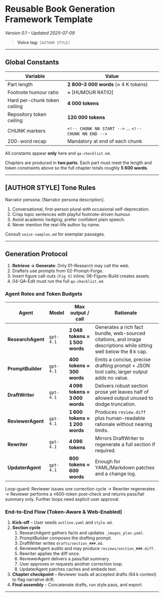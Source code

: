 # Reusable Book Generation Framework Template

*Version 0.1 – Updated 2025-07-09*

> **Voice tag:** `[AUTHOR STYLE]`

---

## Global Constants
| Variable | Value |
|----------|-------|
| Part length | **2 800–3 000 words** (≈ 4 K tokens) |
| Footnote humour ratio | ≈ [HUMOUR RATIO] |
| Hard per-chunk token ceiling | **4 000 tokens** |
| Repository token ceiling | **120 000 tokens** |
| CHUNK markers | `<!-- CHUNK NN START -->` … `<!-- CHUNK NN END -->` |
| 200-word recap | Mandatory at end of each chunk |

All constants appear **only** here and `qa-checklist.md`.

Chapters are produced in **two parts**. Each part must meet the length and token
constraints above so the full chapter totals roughly **5 600 words**.

---

## [AUTHOR STYLE] Tone Rules
Narrator persona: [Narrator persona description].
1. Conversational, first-person plural with occasional self-deprecation.
2. Crisp topic sentences with playful footnote-driven humour.
3. Avoid academic hedging; prefer confident plain speech.
4. Never mention the real-life author by name.

Consult `voice-samples.md` for exemplar passages.

---

## Generation Protocol
1. **Retrieve → Generate**: Only 01-Research may call the web.
2. Drafters use prompts from 02-Prompt-Forge.
3. Insert figure call-outs `[Fig X]` inline; 06-Figure-Build creates assets.
4. 04-QA-Edit must run the full `qa-checklist.md`.

### Agent Roles and Token Budgets

| Agent | Model | **Max output / call** | Rationale |
|-------|-------|-----------------------|-----------|
| **ResearchAgent** | `gpt-4.1` | **2 048 tokens ≈ 1 500 words** | Generates a rich fact bundle, web-sourced citations, and image descriptions while sitting well below the 8 k cap. |
| **PromptBuilder** | `gpt-4.1` | **400 tokens ≈ 300 words** | Emits a concise, precise drafting prompt + JSON tool calls; larger output adds no value. |
| **DraftWriter** | `gpt-4.1` | **4 096 tokens ≈ 3 000 words** | Delivers robust section prose yet leaves half of allowed output unused to dodge truncation. |
| **ReviewerAgent** | `gpt-4.1` | **1 600 tokens ≈ 1 200 words** | Produces `review.diff` plus human-readable rationale without nearing limits. |
| **Rewriter** | `gpt-4.1` | **4 096 tokens** | Mirrors DraftWriter to regenerate a full section if required. |
| **UpdaterAgent** | `gpt-4.1` | **800 tokens ≈ 600 words** | Enough for YAML/Markdown patches and a change log. |

Loop-guard: Reviewer issues one correction cycle → Rewriter regenerates → Reviewer performs a ≤600-token post-check and returns pass/fail summary only. Further loops need explicit user approval.

### End‑to‑End Flow (Token‑Aware & Web‑Enabled)

1. **Kick‑off** – User seeds `outline.yaml` and `style.md`.
2. **Section cycle**
   1. ResearchAgent gathers facts and updates `_images_plan.yaml`.
   2. PromptBuilder composes the drafting prompt.
   3. DraftWriter writes `drafts/section_###.md`.
   4. ReviewerAgent audits and may produce `reviews/section_###.diff`.
   5. Rewriter applies the diff once.
   6. ReviewerAgent delivers a pass/fail summary.
   7. User approves or requests another correction loop.
   8. UpdaterAgent patches caches and embeds text.
3. **Chapter checkpoint** – Reviewer loads all accepted drafts (64 k context) to flag narrative drift.
4. **Final assembly** – Concatenate drafts, run style pass, and export.

---
